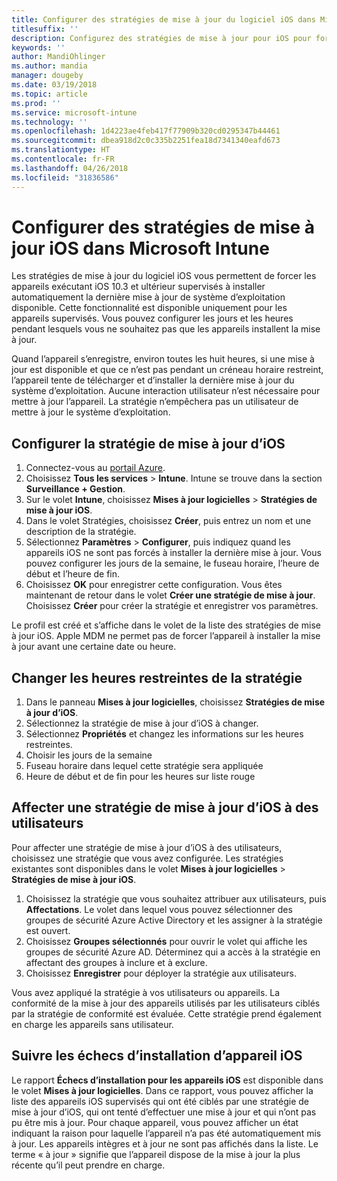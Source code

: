 ```yaml
---
title: Configurer des stratégies de mise à jour du logiciel iOS dans Microsoft Intune
titlesuffix: ''
description: Configurez des stratégies de mise à jour pour iOS pour forcer les appareils iOS supervisés à installer automatiquement la dernière mise à jour logicielle disponible.
keywords: ''
author: MandiOhlinger
ms.author: mandia
manager: dougeby
ms.date: 03/19/2018
ms.topic: article
ms.prod: ''
ms.service: microsoft-intune
ms.technology: ''
ms.openlocfilehash: 1d4223ae4feb417f77909b320cd0295347b44461
ms.sourcegitcommit: dbea918d2c0c335b2251fea18d7341340eafd673
ms.translationtype: HT
ms.contentlocale: fr-FR
ms.lasthandoff: 04/26/2018
ms.locfileid: "31836586"
---
```

# <a name="configure-ios-update-policies-in-microsoft-intune"></a>Configurer des stratégies de mise à jour iOS dans Microsoft Intune

Les stratégies de mise à jour du logiciel iOS vous permettent de forcer les appareils exécutant iOS 10.3 et ultérieur supervisés à installer automatiquement la dernière mise à jour de système d’exploitation disponible. Cette fonctionnalité est disponible uniquement pour les appareils supervisés. Vous pouvez configurer les jours et les heures pendant lesquels vous ne souhaitez pas que les appareils installent la mise à jour. 

Quand l’appareil s’enregistre, environ toutes les huit heures, si une mise à jour est disponible et que ce n’est pas pendant un créneau horaire restreint, l’appareil tente de télécharger et d’installer la dernière mise à jour du système d’exploitation. Aucune interaction utilisateur n’est nécessaire pour mettre à jour l’appareil. La stratégie n’empêchera pas un utilisateur de mettre à jour le système d’exploitation.

## <a name="configure-the-ios-update-policy"></a>Configurer la stratégie de mise à jour d’iOS
1. Connectez-vous au [portail Azure](https://portal.azure.com).
2. Choisissez **Tous les services** > **Intune**. Intune se trouve dans la section **Surveillance + Gestion**.
3. Sur le volet **Intune**, choisissez **Mises à jour logicielles** > **Stratégies de mise à jour iOS**.
4. Dans le volet Stratégies, choisissez **Créer**, puis entrez un nom et une description de la stratégie.
5. Sélectionnez **Paramètres** > **Configurer**, puis indiquez quand les appareils iOS ne sont pas forcés à installer la dernière mise à jour. Vous pouvez configurer les jours de la semaine, le fuseau horaire, l’heure de début et l’heure de fin.
6. Choisissez **OK** pour enregistrer cette configuration. Vous êtes maintenant de retour dans le volet **Créer une stratégie de mise à jour**. Choisissez **Créer** pour créer la stratégie et enregistrer vos paramètres.

Le profil est créé et s’affiche dans le volet de la liste des stratégies de mise à jour iOS. Apple MDM ne permet pas de forcer l’appareil à installer la mise à jour avant une certaine date ou heure. 

## <a name="change-the-restricted-times-for-the-policy"></a>Changer les heures restreintes de la stratégie

1.  Dans le panneau **Mises à jour logicielles**, choisissez **Stratégies de mise à jour d’iOS**.
2.  Sélectionnez la stratégie de mise à jour d’iOS à changer.
3.  Sélectionnez **Propriétés** et changez les informations sur les heures restreintes.
4.  Choisir les jours de la semaine
5.  Fuseau horaire dans lequel cette stratégie sera appliquée
6.  Heure de début et de fin pour les heures sur liste rouge

## <a name="assign-an-ios-update-policy-to-users"></a>Affecter une stratégie de mise à jour d’iOS à des utilisateurs

Pour affecter une stratégie de mise à jour d’iOS à des utilisateurs, choisissez une stratégie que vous avez configurée. Les stratégies existantes sont disponibles dans le volet **Mises à jour logicielles** > **Stratégies de mise à jour iOS**.

1. Choisissez la stratégie que vous souhaitez attribuer aux utilisateurs, puis **Affectations**. Le volet dans lequel vous pouvez sélectionner des groupes de sécurité Azure Active Directory et les assigner à la stratégie est ouvert.
2. Choisissez **Groupes sélectionnés** pour ouvrir le volet qui affiche les groupes de sécurité Azure AD. Déterminez qui a accès à la stratégie en affectant des groupes à inclure et à exclure.
3. Choisissez **Enregistrer** pour déployer la stratégie aux utilisateurs.

Vous avez appliqué la stratégie à vos utilisateurs ou appareils. La conformité de la mise à jour des appareils utilisés par les utilisateurs ciblés par la stratégie de conformité est évaluée. Cette stratégie prend également en charge les appareils sans utilisateur.

## <a name="monitor-ios-device-installation-failures"></a>Suivre les échecs d’installation d’appareil iOS
<!-- 1352223 -->
Le rapport **Échecs d’installation pour les appareils iOS** est disponible dans le volet **Mises à jour logicielles**. Dans ce rapport, vous pouvez afficher la liste des appareils iOS supervisés qui ont été ciblés par une stratégie de mise à jour d’iOS, qui ont tenté d’effectuer une mise à jour et qui n’ont pas pu être mis à jour. Pour chaque appareil, vous pouvez afficher un état indiquant la raison pour laquelle l’appareil n’a pas été automatiquement mis à jour. Les appareils intègres et à jour ne sont pas affichés dans la liste. Le terme « à jour » signifie que l’appareil dispose de la mise à jour la plus récente qu’il peut prendre en charge.

